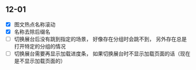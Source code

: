 ## 12-01

- [x] 图文热点名称滚动
- [x] 名称去除后缀名
- [ ] 切换展台后没有跳到指定的场景， 好像存在分组时会跳不到， 另外存在总是打开特定的分组的情况
- [ ] 切换展台需要再显示加载进度条， 如果切换展台时不显示加载页面的话（现在是不显示加载页面的）